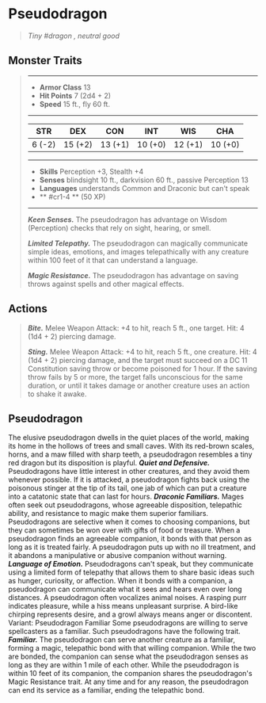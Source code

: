 # Pseudodragon
>*Tiny #dragon , neutral good*
## Monster Traits
>___
>- **Armor Class** 13
>- **Hit Points** 7 (2d4 + 2)
>- **Speed** 15 ft., fly 60 ft.
>___
>|STR|DEX|CON|INT|WIS|CHA|
>|:---:|:---:|:---:|:---:|:---:|:---:|
>|6 (-2)|15 (+2)|13 (+1)|10 (+0)|12 (+1)|10 (+0)|
>___
>- **Skills** Perception +3, Stealth +4
>- **Senses** blindsight 10 ft., darkvision 60 ft., passive Perception 13
>- **Languages** understands Common and Draconic but can't speak
>- ** #cr1-4 ** (50 XP)
>___
>***Keen Senses.*** The pseudodragon has advantage on Wisdom (Perception) checks that rely on sight, hearing, or smell.  
>
>***Limited Telepathy.*** The pseudodragon can magically communicate simple ideas, emotions, and images telepathically with any creature within 100 feet of it that can understand a language.  
>
>***Magic Resistance.*** The pseudodragon has advantage on saving throws against spells and other magical effects.  
>
## Actions
>***Bite.*** Melee Weapon Attack: +4 to hit, reach 5 ft., one target. Hit: 4 (1d4 + 2) piercing damage.  
>
>***Sting.*** Melee Weapon Attack: +4 to hit, reach 5 ft., one creature. Hit: 4 (1d4 + 2) piercing damage, and the target must succeed on a DC 11 Constitution saving throw or become poisoned for 1 hour. If the saving throw fails by 5 or more, the target falls unconscious for the same duration, or until it takes damage or another creature uses an action to shake it awake.
## Pseudodragon
The elusive pseudodragon dwells in the quiet places of the world, making its home in the hollows of trees and small caves. With its red-brown scales, horns, and a maw filled with sharp teeth, a pseudodragon resembles a tiny red dragon but its disposition is playful.
***Quiet and Defensive.*** Pseudodragons have little interest in other creatures, and they avoid them whenever possible. If it is attacked, a pseudodragon fights back using the poisonous stinger at the tip of its tail, one jab of which can put a creature into a catatonic state that can last for hours.
***Draconic Familiars.*** Mages often seek out pseudodragons, whose agreeable disposition, telepathic ability, and resistance to magic make them superior familiars. Pseudodragons are selective when it comes to choosing companions, but they can sometimes be won over with gifts of food or treasure. When a pseudodragon finds an agreeable companion, it bonds with that person as long as it is treated fairly.
A pseudodragon puts up with no ill treatment, and it abandons a manipulative or abusive companion without warning.
***Language of Emotion.*** Pseudodragons can't speak, but they communicate using a limited form of telepathy that allows them to share basic ideas such as hunger, curiosity, or affection. When it bonds with a companion, a pseudodragon can communicate what it sees and hears even over long distances.
A pseudodragon often vocalizes animal noises. A rasping purr indicates pleasure, while a hiss means unpleasant surprise. A bird-like chirping represents desire, and a growl always means anger or discontent.
Variant: Pseudodragon Familiar
Some pseudodragons are willing to serve spellcasters as a familiar. Such pseudodragons have the following trait.
***Familiar.*** The pseudodragon can serve another creature as a familiar, forming a magic, telepathic bond with that willing companion. While the two are bonded, the companion can sense what the pseudodragon senses as long as they are within 1 mile of each other. While the pseudodragon is within 10 feet of its companion, the companion shares the pseudodragon's Magic Resistance trait. At any time and for any reason, the pseudodragon can end its service as a familiar, ending the telepathic bond.
